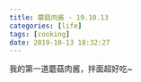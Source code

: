 ```yaml
---
title: 蘑菇肉酱 - 19.10.13
categories: [life]
tags: [cooking]
date: 2019-10-13 18:32:27
---
```


我的第一道蘑菇肉酱，拌面超好吃~
